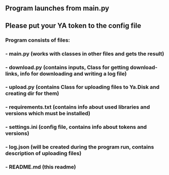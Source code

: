 ## Program launches from main.py
## Please put your YA token to the config file
### Program consists of files:
### - main.py (works with classes in other files and gets the result)
### - download.py (contains inputs, Class for getting download-links, info for downloading and writing a log file)
### - upload.py (contains Class for uploading files to Ya.Disk and creating dir for them)
### - requirements.txt (contains info about used libraries and versions which must be installed)
### - settings.ini (config file, contains info about tokens and versions)
### - log.json (will be created during the program run, contains description of uploading files)
### - README.md (this readme)
